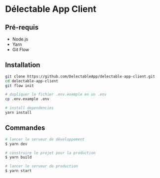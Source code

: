 # Délectable App Client

## Pré-requis
- Node.js
- Yarn
- Git Flow

## Installation

``` bash
git clone https://github.com/DelectableApp/delectable-app-client.git
cd delectable-app-client
git flow init

# dupliquer le fichier .env.exemple en un .env
cp .env.example .env

# install dependencies
yarn install
```

## Commandes

``` bash
# lancer le serveur de développement
$ yarn dev

# construire le projet pour la production
$ yarn build

# lancer le serveur de production
$ yarn start
```
